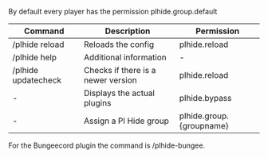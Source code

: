 By default every player has the permission plhide.group.default

| Command  | Description | Permission |
| ------------- | ------------- | ------------- |
| /plhide reload | Reloads the config | plhide.reload |
| /plhide help| Additional information | - |
| /plhide updatecheck| Checks if there is a newer version | plhide.reload |
| - | Displays the actual plugins | plhide.bypass |
| - | Assign a Pl Hide group | plhide.group.{groupname} |

For the Bungeecord plugin the command is /plhide-bungee.